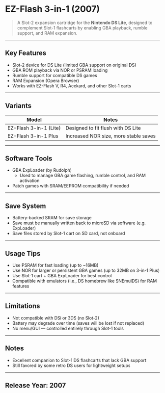 # EZ-Flash 3-in-1 (2007)

> A Slot-2 expansion cartridge for the **Nintendo DS Lite**, designed to complement Slot-1 flashcarts by enabling GBA playback, rumble support, and RAM expansion.

---

## Key Features

- Slot-2 device for DS Lite (limited GBA support on original DS)  
- GBA ROM playback via NOR or PSRAM loading  
- Rumble support for compatible DS games  
- RAM Expansion (Opera Browser)  
- Works with EZ-Flash V, R4, Acekard, and other Slot-1 carts  

---

## Variants

| Model                  | Notes                                 |
|------------------------|----------------------------------------|
| EZ-Flash 3-in-1 (Lite) | Designed to fit flush with DS Lite     |
| EZ-Flash 3-in-1 Plus   | Increased NOR size, more stable saves  |

---

## Software Tools

- GBA ExpLoader (by Rudolph)  
  - Used to manage GBA game flashing, rumble control, and RAM activation  
- Patch games with SRAM/EEPROM compatibility if needed  

---

## Save System

- Battery-backed SRAM for save storage  
- Save must be manually written back to microSD via software (e.g. ExpLoader)  
- Save files stored by Slot-1 cart on SD card, not onboard  

---

## Usage Tips

- Use PSRAM for fast loading (up to ~16MB)  
- Use NOR for larger or persistent GBA games (up to 32MB on 3-in-1 Plus)  
- Use Slot-1 cart + GBA ExpLoader for best control  
- Compatible with emulators (i.e., DS homebrew like SNEmulDS) for RAM features  

---

## Limitations

- Not compatible with DSi or 3DS (no Slot-2)  
- Battery may degrade over time (saves will be lost if not replaced)  
- No menu/GUI — controlled entirely through Slot-1 tools  

---

## Notes

- Excellent companion to Slot-1 DS flashcarts that lack GBA support  
- Still favored by some retro DS users for lightweight setups  

---

## Release Year: 2007
